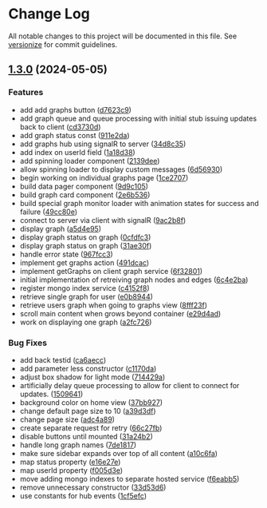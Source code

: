 # Change Log

All notable changes to this project will be documented in this file. See [versionize](https://github.com/versionize/versionize) for commit guidelines.

<a name="1.3.0"></a>
## [1.3.0](https://www.github.com/StevanFreeborn/onx-graph/releases/tag/v1.3.0) (2024-05-05)

### Features

* add add graphs button ([d7623c9](https://www.github.com/StevanFreeborn/onx-graph/commit/d7623c95c010ec0177dde0d6d300d07475c82567))
* add graph queue and queue processing with initial stub issuing updates back to client ([cd3730d](https://www.github.com/StevanFreeborn/onx-graph/commit/cd3730d049183b4ce204428f5eafc057c9399a07))
* add graph status const ([911e2da](https://www.github.com/StevanFreeborn/onx-graph/commit/911e2dac959d489657a14fc318e45a20b45aac22))
* add graphs hub using signalR to server ([34d8c35](https://www.github.com/StevanFreeborn/onx-graph/commit/34d8c35f7a24414fd8eb68acbc2d0b2cbf4cb85e))
* add index on userId field ([1a18d38](https://www.github.com/StevanFreeborn/onx-graph/commit/1a18d3831dd013209d1ca3c5fbc98ba770c1e0d1))
* add spinning loader component ([2139dee](https://www.github.com/StevanFreeborn/onx-graph/commit/2139dee548f3f411318cda42234cfc05a90c2aec))
* allow spinning loader to display custom messages ([6d56930](https://www.github.com/StevanFreeborn/onx-graph/commit/6d5693070ae00d8ba3de5b422dfca518c8792512))
* begin working on individual graphs page ([1ce2707](https://www.github.com/StevanFreeborn/onx-graph/commit/1ce2707e240795af2bb130a15a845e0f54f982d7))
* build data pager component ([9d9c105](https://www.github.com/StevanFreeborn/onx-graph/commit/9d9c105a9fe76b069711b4a41d36726cee1b2c5e))
* build graph card component ([2e6b536](https://www.github.com/StevanFreeborn/onx-graph/commit/2e6b5368d9ebe4f65d36ea9aed70f3464c699c2d))
* build special graph monitor loader with animation states for success and failure ([49cc80e](https://www.github.com/StevanFreeborn/onx-graph/commit/49cc80e2777a1bbb630edbabe64a9c9f424239d0))
* connect to server via client with signalR ([9ac2b8f](https://www.github.com/StevanFreeborn/onx-graph/commit/9ac2b8f60063b290c55a97b141842bf52ce4668a))
* display graph ([a5d4e95](https://www.github.com/StevanFreeborn/onx-graph/commit/a5d4e956b7a47c9a7cec358b921a3bea4aad0e05))
* display graph status on graph ([0cfdfc3](https://www.github.com/StevanFreeborn/onx-graph/commit/0cfdfc3fe8be9cfd1cda75b47cc4cd5016dbc039))
* display graph status on graph ([31ae30f](https://www.github.com/StevanFreeborn/onx-graph/commit/31ae30f955e2e004f576f76fb0baf6e912748b24))
* handle error state ([967fcc3](https://www.github.com/StevanFreeborn/onx-graph/commit/967fcc37c732a7f2c5fdeca914fe79341c5bde27))
* implement get graphs action ([491dcac](https://www.github.com/StevanFreeborn/onx-graph/commit/491dcacce5f3cfb2edc06f976f30e16dab2f9591))
* implement getGraphs on client graph service ([6f32801](https://www.github.com/StevanFreeborn/onx-graph/commit/6f32801b357ce2a9d27c31d549491777453fa39c))
* initial implementation of retreiving graph nodes and edges ([6c4e2ba](https://www.github.com/StevanFreeborn/onx-graph/commit/6c4e2ba9f796e9afddd4b22198fde2799857afad))
* register mongo index service ([c4152f8](https://www.github.com/StevanFreeborn/onx-graph/commit/c4152f8c60d7808950a7891d908297ba60b5fd92))
* retrieve single graph for user ([e0b8944](https://www.github.com/StevanFreeborn/onx-graph/commit/e0b8944d65cdc2305675e95c0e5405c9992a7a13))
* retrieve users graph when going to graphs view ([8fff23f](https://www.github.com/StevanFreeborn/onx-graph/commit/8fff23ff3b16950abfa32a555f80a7ea56649811))
* scroll main content when grows beyond container ([e29d4ad](https://www.github.com/StevanFreeborn/onx-graph/commit/e29d4ad13d2956af89f1330590952bb8d0fb3fca))
* work on displaying one graph ([a2fc726](https://www.github.com/StevanFreeborn/onx-graph/commit/a2fc7261447e7eec7c69992f8545cec6da86af61))

### Bug Fixes

* add back testid ([ca6aecc](https://www.github.com/StevanFreeborn/onx-graph/commit/ca6aeccd6750cce988a1c05d45ecde7a2510ca17))
* add parameter less constructor ([c1170da](https://www.github.com/StevanFreeborn/onx-graph/commit/c1170da42b939bb4e8259367e1c1269f828dfc81))
* adjust box shadow for light mode ([714429a](https://www.github.com/StevanFreeborn/onx-graph/commit/714429a1a4a6ed12fc77e563d37cc23f6cc720b7))
* artificially delay queue processing to allow for client to connect for updates. ([1509641](https://www.github.com/StevanFreeborn/onx-graph/commit/1509641d0e7e63df5b73f543e2e0e2fb28fb23bd))
* background color on home view ([37bb927](https://www.github.com/StevanFreeborn/onx-graph/commit/37bb92700c534a60933300ba357c87d781140317))
* change default page size to 10 ([a39d3df](https://www.github.com/StevanFreeborn/onx-graph/commit/a39d3df4b7f310031247397559ce212456387e48))
* change page size ([adc4a89](https://www.github.com/StevanFreeborn/onx-graph/commit/adc4a8917d87a1d415626be2a7be026f46280d68))
* create separate request for retry ([66c27fb](https://www.github.com/StevanFreeborn/onx-graph/commit/66c27fb700a7a499eea64fd36592176f45cd8ec8))
* disable buttons until mounted ([31a24b2](https://www.github.com/StevanFreeborn/onx-graph/commit/31a24b2f5e254d72707155a4c699044e61dc884a))
* handle long graph names ([7de1817](https://www.github.com/StevanFreeborn/onx-graph/commit/7de1817047730edfd54a15a55ab6f714c909973a))
* make sure sidebar expands over top of all content ([a10c6fa](https://www.github.com/StevanFreeborn/onx-graph/commit/a10c6fa771b0c707fafa14a9106e02414a16c1e1))
* map status property ([e16e27e](https://www.github.com/StevanFreeborn/onx-graph/commit/e16e27e367ac4cac543f96f0c16f3947cd418e6c))
* map userId property ([f005d3e](https://www.github.com/StevanFreeborn/onx-graph/commit/f005d3e4c0dad5ea42b588d68ffd52bd3890ff7c))
* move adding mongo indexes to separate hosted service ([f6eabb5](https://www.github.com/StevanFreeborn/onx-graph/commit/f6eabb5907d207deef92b0581e82f917be1c5d8c))
* remove unnecessary constructor ([33d53d6](https://www.github.com/StevanFreeborn/onx-graph/commit/33d53d66f0d11e29b24be3ca4461a2ad0c15d681))
* use constants for hub events ([1cf5efc](https://www.github.com/StevanFreeborn/onx-graph/commit/1cf5efcd97e4793de40da92ae42ee22190f2006c))

